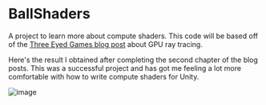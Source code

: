 # BallShaders

A project to learn more about compute shaders. This code will be based off of the [Three Eyed Games blog post](http://blog.three-eyed-games.com/2018/05/03/gpu-ray-tracing-in-unity-part-1/) about GPU ray tracing.

Here's the result I obtained after completing the second chapter of the blog posts. This was a successful project and has got me feeling a lot more comfortable with how to write compute shaders for Unity.

![image](https://github.com/almidds/BallShaders/assets/29151313/8fbf5559-b918-4aad-a1f6-f973df0eb189)
